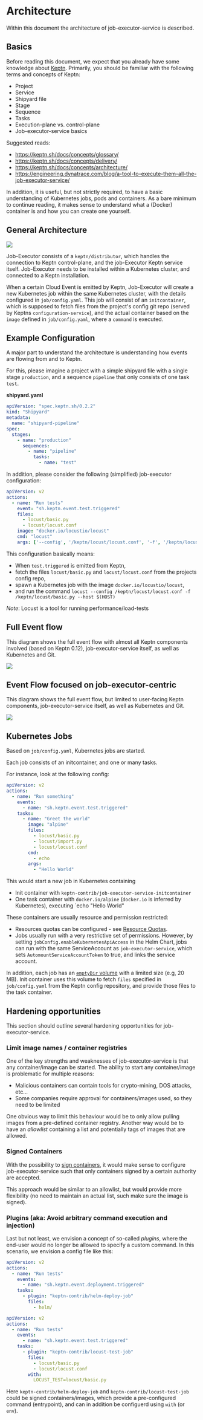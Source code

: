 # Architecture

Within this document the architecture of job-executor-service is described.

## Basics

Before reading this document, we expect that you already have some knowledge about [Keptn](https://keptn.sh).
Primarily, you should be familiar with the following terms and concepts of Keptn:
* Project
* Service
* Shipyard file
* Stage
* Sequence
* Tasks
* Execution-plane vs. control-plane
* Job-executor-service basics

Suggested reads:
* https://keptn.sh/docs/concepts/glossary/
* https://keptn.sh/docs/concepts/delivery/
* https://keptn.sh/docs/concepts/architecture/
* https://engineering.dynatrace.com/blog/a-tool-to-execute-them-all-the-job-executor-service/

In addition, it is useful, but not strictly required, to have a basic understanding of Kubernetes jobs, pods and containers.
As a bare minimum to continue reading, it makes sense to understand what a (Docker) container is and how you can create 
one yourself.

## General Architecture

![](assets/architecture/job-exec-architecture.jpeg)

Job-Executor consists of a `keptn/distributor`, which handles the connection to Keptn control-plane, and the
job-Executor Keptn service itself. Job-Executor needs to be installed within a Kubernetes cluster, and connected to
a Keptn installation.

When a certain Cloud Event is emitted by Keptn, Job-Executor will create a new Kubernetes job within the same Kubernetes
cluster, with the details configured in `job/config.yaml`. This job will consist of an `initcontainer`, which is supposed
to fetch files from the project's config git repo (served by Keptns `configuration-service`), and the actual container
based on the `image` defined in `job/config.yaml`, where a `command` is executed.

## Example Configuration

A major part to understand the architecture is understanding how events are flowing from and to Keptn.

For this, please imagine a project with a simple shipyard file with a single stage `production`, and a sequence `pipeline`
that only consists of one task `test`.

**shipyard.yaml**
```yaml
apiVersion: "spec.keptn.sh/0.2.2"
kind: "Shipyard"
metadata:
  name: "shipyard-pipeline"
spec:
  stages:
    - name: "production"
      sequences:
        - name: "pipeline"
          tasks:
            - name: "test"
```

In addition, please consider the following (simplified) job-executor configuration:
```yaml
apiVersion: v2
actions:
  - name: "Run tests"
    event: "sh.keptn.event.test.triggered"
    files:
      - locust/basic.py
      - locust/locust.conf
    image: "docker.io/locustio/locust"
    cmd: "locust"
    args: ['--config', '/keptn/locust/locust.conf', '-f', '/keptn/locust/basic.py', '--host', '$(HOST)']
```
This configuration basically means:
* When `test.triggered` is emitted from Keptn,
* fetch the files `locust/basic.py` and `locust/locust.conf` from the projects config repo,
* spawn a Kubernetes job with the image `docker.io/locustio/locust`, 
* and run the command `locust --config /keptn/locust/locust.conf -f /keptn/locust/basic.py --host $(HOST)`

*Note*: Locust is a tool for running performance/load-tests

## Full Event flow 

This diagram shows the full event flow with almost all Keptn components involved (based on Keptn 0.12), job-executor-service
itself, as well as Kubernetes and Git.

![](assets/architecture/user-flow-keptn-full.png)

## Event Flow focused on job-executor-centric

This diagram shows the full event flow, but limited to user-facing Keptn components, job-executor-service
itself, as well as Kubernetes and Git.

![](assets/architecture/user-flow-keptn-job-exec.png)

## Kubernetes Jobs

Based on `job/config.yaml`, Kubernetes jobs are started.

Each job consists of an initcontainer, and one or many tasks.

For instance, look at the following config:
```yaml
apiVersion: v2
actions:
  - name: "Run something"
    events:
      - name: "sh.keptn.event.test.triggered"
    tasks:
      - name: "Greet the world"
        image: "alpine"
        files:
          - locust/basic.py
          - locust/import.py
          - locust/locust.conf
        cmd:
          - echo
        args:
          - "Hello World"
```

This would start a new job in Kubernetes containing

* Init container with `keptn-contrib/job-executor-service-initcontainer`
* One task container with `docker.io/alpine` (`docker.io` is inferred by Kubernetes), executing `echo "Hello World"

These containers are usually resource and permission restricted:

* Resources quotas can be configured - see [Resource Quotas](FEATURES.md#resource-quotas).
* Jobs usually run with a very restrictive set of permissions. However, by setting `jobConfig.enableKubernetesApiAccess` 
  in the Helm Chart, jobs can run with the same ServiceAccount as `job-executor-service`, which sets 
  `AutomountServiceAccountToken` to true, and links the service account.

In addition, each job has an [`emptyDir` volume](https://kubernetes.io/docs/concepts/storage/volumes/#emptydir) with
a limited size (e.g, 20 MB). Init container uses this volume to fetch `files` specified in `job/config.yaml`
from the Keptn config repository, and provide those files to the task container.


## Hardening opportunities

This section should outline several hardening opportunities for job-executor-service.

### Limit image names / container registries

One of the key strengths and weaknesses of job-executor-service is that any container/image can be started.
The ability to start any container/image is problematic for multiple reasons:

* Malicious containers can contain tools for crypto-mining, DOS attacks, etc...
* Some companies require approval for containers/images used, so they need to be limited

One obvious way to limit this behaviour would be to only allow pulling images from a pre-defined container registry.
Another way would be to have an *allowlist* containing a list and potentially tags of images that are allowed.

### Signed Containers

With the possibility to [sign containers](https://www.cloudsavvyit.com/12388/how-to-sign-your-docker-images-to-increase-trust/), 
it would make sense to configure job-executor-service such that only containers signed by a certain authority 
are accepted.

This approach would be similar to an allowlist, but would provide more flexibility (no need to maintain an actual
list, such make sure the image is signed).

### Plugins (aka: Avoid arbitrary command execution and injection)

Last but not least, we envision a concept of so-called *plugins*, where the end-user would no longer be allowed
to specify a custom command.
In this scenario, we envision a config file like this:

```yaml
apiVersion: v2
actions:
  - name: "Run tests"
    events:
      - name: "sh.keptn.event.deployment.triggered"
    tasks:
      - plugin: "keptn-contrib/helm-deploy-job"
        files:
          - helm/
```


```yaml
apiVersion: v2
actions:
  - name: "Run tests"
    events:
      - name: "sh.keptn.event.test.triggered"
    tasks:
      - plugin: "keptn-contrib/locust-test-job"
        files:
          - locust/basic.py
          - locust/locust.conf
        with:
          LOCUST_TEST=locust/basic.py
```

Here `keptn-contrib/helm-deploy-job` and `keptn-contrib/locust-test-job` could be signed containers/images, which
provide a pre-configured command (entrypoint), and can in addition be configuerd using `with` (or `env`).

